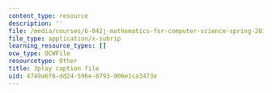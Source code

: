 ```yaml
---
content_type: resource
description: ''
file: /media/courses/6-042j-mathematics-for-computer-science-spring-2015/4749a6f6dd24596e8793906e1ca3473e_iZX8WEGZTVw.vtt
file_type: application/x-subrip
learning_resource_types: []
ocw_type: OCWFile
resourcetype: Other
title: 3play caption file
uid: 4749a6f6-dd24-596e-8793-906e1ca3473e
---
```

